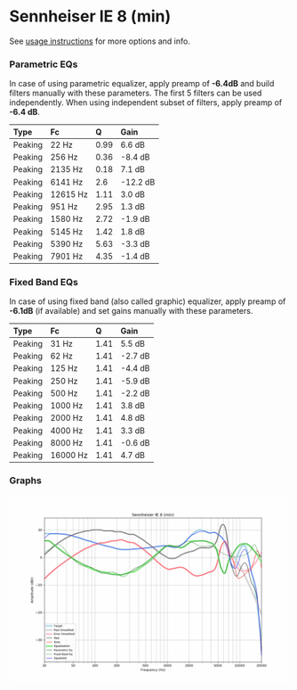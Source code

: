 # Sennheiser IE 8 (min)
See [usage instructions](https://github.com/jaakkopasanen/AutoEq#usage) for more options and info.

### Parametric EQs
In case of using parametric equalizer, apply preamp of **-6.4dB** and build filters manually
with these parameters. The first 5 filters can be used independently.
When using independent subset of filters, apply preamp of **-6.4 dB**.

| Type    | Fc       |    Q | Gain     |
|:--------|:---------|:-----|:---------|
| Peaking | 22 Hz    | 0.99 | 6.6 dB   |
| Peaking | 256 Hz   | 0.36 | -8.4 dB  |
| Peaking | 2135 Hz  | 0.18 | 7.1 dB   |
| Peaking | 6141 Hz  | 2.6  | -12.2 dB |
| Peaking | 12615 Hz | 1.11 | 3.0 dB   |
| Peaking | 951 Hz   | 2.95 | 1.3 dB   |
| Peaking | 1580 Hz  | 2.72 | -1.9 dB  |
| Peaking | 5145 Hz  | 1.42 | 1.8 dB   |
| Peaking | 5390 Hz  | 5.63 | -3.3 dB  |
| Peaking | 7901 Hz  | 4.35 | -1.4 dB  |

### Fixed Band EQs
In case of using fixed band (also called graphic) equalizer, apply preamp of **-6.1dB**
(if available) and set gains manually with these parameters.

| Type    | Fc       |    Q | Gain    |
|:--------|:---------|:-----|:--------|
| Peaking | 31 Hz    | 1.41 | 5.5 dB  |
| Peaking | 62 Hz    | 1.41 | -2.7 dB |
| Peaking | 125 Hz   | 1.41 | -4.4 dB |
| Peaking | 250 Hz   | 1.41 | -5.9 dB |
| Peaking | 500 Hz   | 1.41 | -2.2 dB |
| Peaking | 1000 Hz  | 1.41 | 3.8 dB  |
| Peaking | 2000 Hz  | 1.41 | 4.8 dB  |
| Peaking | 4000 Hz  | 1.41 | 3.3 dB  |
| Peaking | 8000 Hz  | 1.41 | -0.6 dB |
| Peaking | 16000 Hz | 1.41 | 4.7 dB  |

### Graphs
![](./Sennheiser%20IE%208%20(min).png)